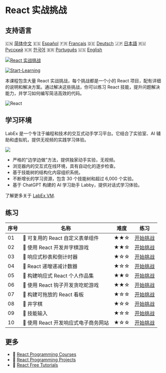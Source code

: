# React 实战挑战

## 支持语言

🇨🇳 [简体中文](README_zh.md) 🇪🇸 [Español](README_es.md) 🇫🇷 [Français](README_fr.md) 🇩🇪 [Deutsch](README_de.md) 🇯🇵 [日本語](README_ja.md) 🇷🇺 [Русский](README_ru.md) 🇰🇷 [한국어](README_ko.md) 🇧🇷 [Português](README_pt.md) 🇺🇸 [English](README.md) 

[![React 实战挑战](https://cover-creator.labex.io/react-practice-challenges.png?lang=zh)](https://labex.io/zh/courses/react-practice-challenges)

[![Start-Learning](https://img.shields.io/badge/Start-Learning-whitesmoke?style=for-the-badge)](https://labex.io/zh/courses/react-practice-challenges)

本课程包含大量 React 实战挑战，每个挑战都是一个小的 React 项目，配有详细的说明和解决方案。通过解决这些挑战，你可以练习 React 技能，提升问题解决能力，并学习如何编写简洁高效的代码。

![React](https://img.shields.io/badge/React-whitesmoke?style=for-the-badge&logo=react)


## 学习环境

LabEx 是一个专注于编程和技术的交互式动手学习平台。它结合了实验室、AI 辅助和虚拟机，提供无视频的实践学习体验。

![](https://tutorial-screenshot.getvm.io/images/vm-1725247253.png)

- 严格的"边学边做"方法，提供独家动手实验，无视频。
- 浏览器内的交互式在线环境，具有自动化的逐步检查。
- 基于技能树的结构化内容组织系统。
- 不断增长的学习资源，包含 30 个技能树和超过 6,000 个实验。
- 基于 ChatGPT 构建的 AI 学习助手 Labby，提供对话式学习体验。

了解更多关于 [LabEx VM](https://support.labex.io/using-labex/virtual-machine).

## 练习

|   序号 | 名称                                 | 难度   | 练习                                                                                                                      |
|--------|--------------------------------------|--------|---------------------------------------------------------------------------------------------------------------------------|
|     01 | 🎯 可复用的 React 自定义表单组件     | ★★☆    | <a target='_blank' href='https://labex.io/zh/labs/react-reusable-react-custom-form-component-67586'>开始挑战</a>          |
|     02 | 🎯 使用 React 开发井字棋游戏         | ★★☆    | <a target='_blank' href='https://labex.io/zh/labs/react-develop-tic-tac-toe-game-with-react-67587'>开始挑战</a>           |
|     03 | 🎯 响应式秒表和倒计时器              | ★☆☆    | <a target='_blank' href='https://labex.io/zh/labs/react-reactive-stopwatch-and-countdown-timer-67593'>开始挑战</a>        |
|     04 | 🎯 React 递增递减计数器              | ★☆☆    | <a target='_blank' href='https://labex.io/zh/labs/react-react-increment-decrement-counter-67585'>开始挑战</a>             |
|     05 | 🎯 构建响应式 React 个人作品集       | ★★☆    | <a target='_blank' href='https://labex.io/zh/labs/react-build-responsive-react-portfolio-67591'>开始挑战</a>              |
|     06 | 🎯 使用 React 钩子开发贪吃蛇游戏     | ★★☆    | <a target='_blank' href='https://labex.io/zh/labs/react-developing-snake-game-with-react-hooks-67592'>开始挑战</a>        |
|     07 | 🎯 构建可拖放的 React 看板           | ★☆☆    | <a target='_blank' href='https://labex.io/zh/labs/react-build-drag-and-drop-react-board-67588'>开始挑战</a>               |
|     08 | 🎯 井字棋                            | ★☆☆    | <a target='_blank' href='https://labex.io/zh/labs/react-tik-tac-toe-67594'>开始挑战</a>                                   |
|     09 | 🎯 技能输入                          | ★☆☆    | <a target='_blank' href='https://labex.io/zh/labs/react-input-of-skills-67590'>开始挑战</a>                               |
|     10 | 🎯 使用 React 开发响应式电子商务网站 | ★☆☆    | <a target='_blank' href='https://labex.io/zh/labs/react-develop-reactive-ecommerce-website-with-react-67589'>开始挑战</a> |

## 更多

- 🔗 [React Programming Courses](https://github.com/labex-labs/awesome-programming-courses)
- 🔗 [React Programming Projects](https://github.com/labex-labs/awesome-programming-projects)
- 🔗 [React Free Tutorials](https://github.com/labex-labs/react-free-tutorials)


